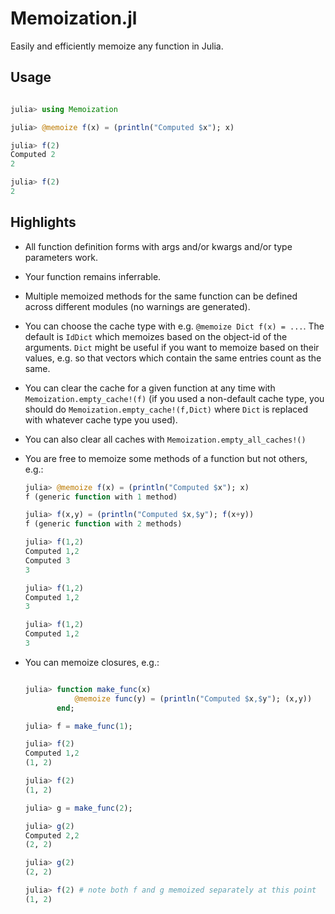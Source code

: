 # Memoization.jl

Easily and efficiently memoize any function in Julia. 

## Usage

```julia

julia> using Memoization

julia> @memoize f(x) = (println("Computed $x"); x)

julia> f(2)
Computed 2
2

julia> f(2)
2
```


## Highlights

* All function definition forms with args and/or kwargs and/or type parameters work.
* Your function remains inferrable.
* Multiple memoized methods for the same function can be defined across different modules (no warnings are generated).
* You can choose the cache type with e.g. `@memoize Dict f(x) = ...`. The default is `IdDict` which memoizes based on the object-id of the arguments.  `Dict` might be useful if you want to memoize based on their values, e.g. so that vectors which contain the same entries count as the same.
* You can clear the cache for a given function at any time with `Memoization.empty_cache!(f)` (if you used a non-default cache type, you should do `Memoization.empty_cache!(f,Dict)` where `Dict` is replaced with whatever cache type you used).
* You can also clear all caches with `Memoization.empty_all_caches!()`
* You are free to memoize some methods of a function but not others, e.g.:

    ```julia
    julia> @memoize f(x) = (println("Computed $x"); x)
    f (generic function with 1 method)

    julia> f(x,y) = (println("Computed $x,$y"); f(x+y))
    f (generic function with 2 methods)

    julia> f(1,2)
    Computed 1,2
    Computed 3
    3

    julia> f(1,2)
    Computed 1,2
    3

    julia> f(1,2)
    Computed 1,2
    3
    ```
 
* You can memoize closures, e.g.:

    ```julia

    julia> function make_func(x)
               @memoize func(y) = (println("Computed $x,$y"); (x,y))
           end;

    julia> f = make_func(1);

    julia> f(2)
    Computed 1,2
    (1, 2)

    julia> f(2)
    (1, 2)

    julia> g = make_func(2);

    julia> g(2)
    Computed 2,2
    (2, 2)

    julia> g(2)
    (2, 2)

    julia> f(2) # note both f and g memoized separately at this point
    (1, 2)
    ```
